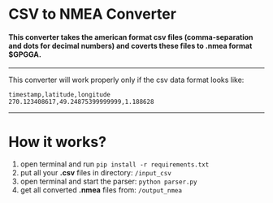# CSV to NMEA Converter
#### This converter takes the american format csv files (comma-separation and dots for decimal numbers) and coverts these files to .nmea format $GPGGA.

---
This converter will work properly only if the csv data format looks like:

```
timestamp,latitude,longitude
270.123408617,49.24875399999999,1.188628
```

---
# How it works?

1) open terminal and run ```pip install -r requirements.txt```
2) put all your **.csv** files in directory: ```/input_csv```
3) open terminal and start the parser: ```python parser.py```
4) get all converted **.nmea** files from: ```/output_nmea```